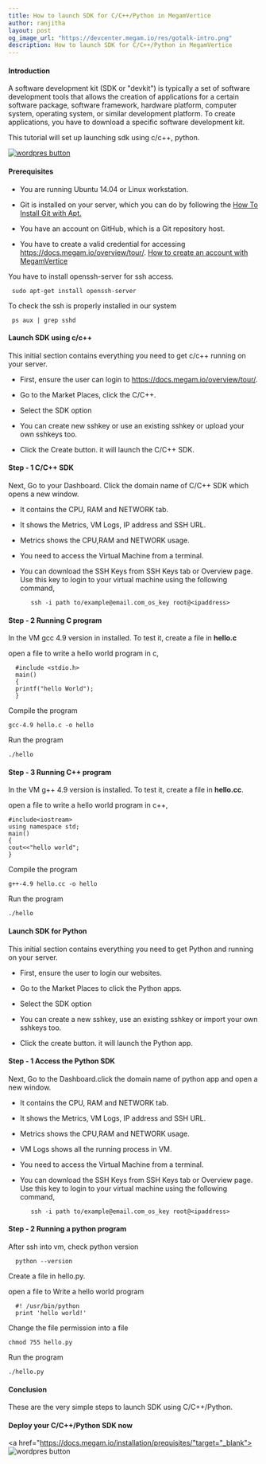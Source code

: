 ```yaml
---
title: How to launch SDK for C/C++/Python in MegamVertice
author: ranjitha
layout: post
og_image_url: "https://devcenter.megam.io/res/gotalk-intro.png"
description: How to launch SDK for C/C++/Python in MegamVertice
---
```


#### Introduction
  A software development kit (SDK or "devkit") is typically a set of software development tools that allows the creation of applications for a certain software package, software framework, hardware platform, computer system, operating system, or similar development platform.
  To create applications, you have to download a specific software development kit.

 This tutorial will set up launching sdk using c/c++, python.

 <a href="https://docs.megam.io/installation/prequisites/" target="_blank">
<img src="https://s3-ap-southeast-1.amazonaws.com/megampub/images/vertice/DEPLOY-TO-MEGAM-VERTICE-BIG.png" alt="wordpres button" /></a>

#### Prerequisites

* You are running Ubuntu 14.04 or Linux workstation.

* Git is installed on your server, which you can do by following the [How To Install Git with Apt.](https://www.digitalocean.com/community/tutorials/how-to-install-git-on-ubuntu-14-04)

* You have an account on GitHub, which is a Git repository host.

* You have to create a valid credential for accessing https://docs.megam.io/overview/tour/. [How to create an account with MegamVertice](http://devcenter.megam.io/2016/05/27/how-to-launch-ubuntu/)


You have to install openssh-server for ssh access.

     sudo apt-get install openssh-server

To check the ssh is properly installed in our system

     ps aux | grep sshd

#### Launch SDK using c/c++

This initial section contains everything you need to get c/c++ running on your server.

* First, ensure the user can login to https://docs.megam.io/overview/tour/.

* Go to the Market Places, click the C/C++.

* Select the SDK option

* You can create new sshkey or use an existing sshkey or upload your own sshkeys too.

* Click the Create button. it will launch the C/C++ SDK.

#### Step - 1  C/C++ SDK
Next, Go to your  Dashboard. Click the domain name of C/C++ SDK which opens a new window.

* It contains the CPU, RAM and NETWORK tab.

* It shows the Metrics, VM Logs, IP address and SSH URL.

* Metrics shows the CPU,RAM and NETWORK usage.

* You need to access the Virtual Machine from a terminal.

* You can download the SSH Keys from SSH Keys tab or Overview page. Use this key to login to your virtual machine using the following command,


         ssh -i path to/example@email.com_os_key root@<ipaddress>

#### Step - 2 Running C program

 In the VM gcc 4.9 version in installed. To test it, create a file in **hello.c**

 open a file to write a hello world program in c,

      #include <stdio.h>
      main()
      {
      printf("hello World");
      }

Compile the program

    gcc-4.9 hello.c -o hello
 Run the program

    ./hello


#### Step - 3 Running C++ program  

  In the VM g++ 4.9 version is installed. To test it, create a file in **hello.cc**.

  open a file to write a hello world program in c++,

    #include<iostream>
    using namespace std;
    main()
    {
    cout<<"hello world";
    }

 Compile the program

    g++-4.9 hello.cc -o hello
 Run the program

    ./hello




#### Launch SDK for Python

This initial section contains everything you need to get Python and running on your server.

* First, ensure the user to login our websites.

* Go to the Market Places to click the Python apps.

* Select the SDK option

* You can create a new sshkey, use an existing sshkey or import your own sshkeys too.

* Click the create button. it will launch the Python app.

#### Step - 1  Access the Python SDK
Next, Go to the Dashboard.click the domain name of python app and open a new window.

* It contains the CPU, RAM and NETWORK tab.

* It shows the Metrics, VM Logs, IP address and SSH URL.

* Metrics shows the CPU,RAM and NETWORK usage.

* VM Logs shows all the running process in VM.

* You need to access the Virtual Machine from a terminal.

* You can download the SSH Keys from SSH Keys tab or Overview page. Use this key to login to your virtual machine using the following command,


         ssh -i path to/example@email.com_os_key root@<ipaddress>

#### Step - 2 Running a python program

 After ssh into vm, check python version

      python --version

 Create a file in hello.py.

 open a file to Write a hello world program

      #! /usr/bin/python
      print 'hello world!'

Change the file permission into a file

    chmod 755 hello.py

 Run the program

    ./hello.py


#### Conclusion

These are the very simple steps to launch SDK  using C/C++/Python.

#### Deploy your C/C++/Python SDK now

<a href="https://docs.megam.io/installation/prequisites/"target="_blank">
<img src="https://s3-ap-southeast-1.amazonaws.com/megampub/images/vertice/DEPLOY-TO-MEGAM-VERTICE-BIG.png " alt="wordpres button" />

